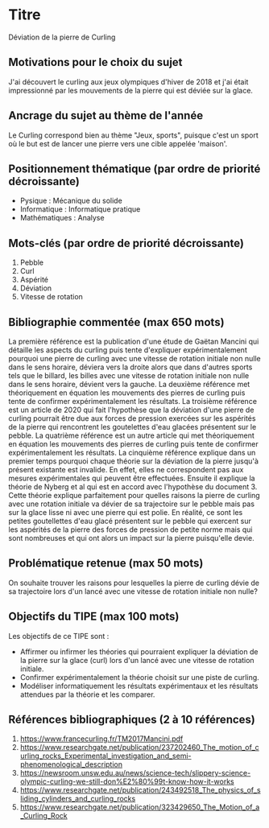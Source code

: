 # Titre
Déviation de la pierre de Curling

## Motivations pour le choix du sujet
J'ai découvert le curling aux jeux olympiques d'hiver de 2018 et
j'ai était impressionné par les mouvements de la pierre qui est déviée sur la glace.

## Ancrage du sujet au thème de l'année
Le Curling correspond bien au thème "Jeux, sports", puisque c'est
un sport où le but est de lancer une pierre vers une cible appelée 'maison'.

## Positionnement thématique (par ordre de priorité décroissante)
- Pysique : Mécanique du solide
- Informatique : Informatique pratique
- Mathématiques : Analyse

## Mots-clés (par ordre de priorité décroissante)
1. Pebble
2. Curl
3. Aspérité
4. Déviation
5. Vitesse de rotation

## Bibliographie commentée (max 650 mots)
La première référence est la publication d'une étude de Gaëtan Mancini qui détaille les aspects du curling puis 
tente d'expliquer expérimentalement pourquoi une pierre de curling avec une vitesse de rotation initiale non nulle dans le sens horaire, 
déviera vers la droite alors que dans d'autres sports tels que le billard, les billes avec une vitesse de rotation initiale non nulle dans le sens horaire, 
dévient vers la gauche.
La deuxième référence met théoriquement en équation les mouvements des pierres de curling puis tente de confirmer expérimentalement les résultats.
La troisième référence est un article de 2020 qui fait l'hypothèse que la déviation d'une pierre de curling pourrait être due aux forces de pression 
exercées sur les aspérités de la pierre qui rencontrent les goutelettes d'eau glacées présentent sur le pebble.
La quatrième référence est un autre article qui met théoriquement en équation les mouvements des pierres de curling puis tente de confirmer expérimentalement les résultats.
La cinquième référence explique dans un premier temps pourquoi chaque théorie sur la déviation de la pierre jusqu'à présent existante est invalide. En effet, elles ne correspondent pas 
aux mesures expérimentales qui peuvent être effectuées. Ensuite il explique la théorie de Nyberg et al qui est en accord avec l'hypothèse du document 3. Cette théorie explique parfaitement 
pour quelles raisons la pierre de curling avec une rotation initiale va dévier de sa trajectoire sur le pebble mais pas sur la glace lisse ni avec une pierre qui est polie. En réalité, 
ce sont les petites goutellettes d'eau glacé présentent sur le pebble qui exercent sur les aspérités de la pierre des forces de pression de petite norme mais qui sont nombreuses et qui ont 
alors un impact sur la pierre puisqu'elle devie.

## Problématique retenue (max 50 mots)
On souhaite trouver les raisons pour lesquelles la pierre de curling dévie
de sa trajectoire lors d'un lancé avec une vitesse de rotation initiale non nulle?

## Objectifs du TIPE (max 100 mots)
Les objectifs de ce TIPE sont :
- Affirmer ou infirmer les théories qui pourraient expliquer la déviation de la pierre 
sur la glace (curl) lors d'un lancé avec une vitesse de rotation initiale.
- Confirmer expérimentalement la théorie choisit sur une piste de curling.
- Modéliser informatiquement les résultats expérimentaux et les résultats attendues
par la théorie et les comparer.


## Références bibliographiques (2 à 10 références)
1. https://www.francecurling.fr/TM2017Mancini.pdf
2. https://www.researchgate.net/publication/237202460_The_motion_of_curling_rocks_Experimental_investigation_and_semi-phenomenological_description
3. https://newsroom.unsw.edu.au/news/science-tech/slippery-science-olympic-curling-we-still-don%E2%80%99t-know-how-it-works
4. https://www.researchgate.net/publication/243492518_The_physics_of_sliding_cylinders_and_curling_rocks
5. https://www.researchgate.net/publication/323429650_The_Motion_of_a_Curling_Rock
